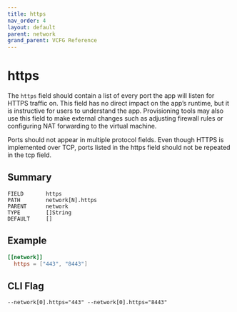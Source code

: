 ```yaml
---
title: https
nav_order: 4
layout: default
parent: network
grand_parent: VCFG Reference
---
```


# https

The `https` field should contain a list of every port the app will listen for HTTPS traffic on. This field has no direct impact on the app’s runtime, but it is instructive for users to understand the app. Provisioning tools may also use this field to make external changes such as adjusting firewall rules or configuring NAT forwarding to the virtual machine.

Ports should not appear in multiple protocol fields. Even though HTTPS is implemented over TCP, ports listed in the https field should not be repeated in the tcp field.

## Summary

```
FIELD       https
PATH        network[N].https
PARENT      network
TYPE        []String
DEFAULT     []
```

## Example

```toml
[[network]]
  https = ["443", "8443"]
```

## CLI Flag

```
--network[0].https="443" --network[0].https="8443"
```